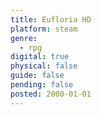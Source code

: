 ```yaml
---
title: Eufloria HD
platform: steam
genre:
  - rpg
digital: true
physical: false
guide: false
pending: false
posted: 2000-01-01
---
```

